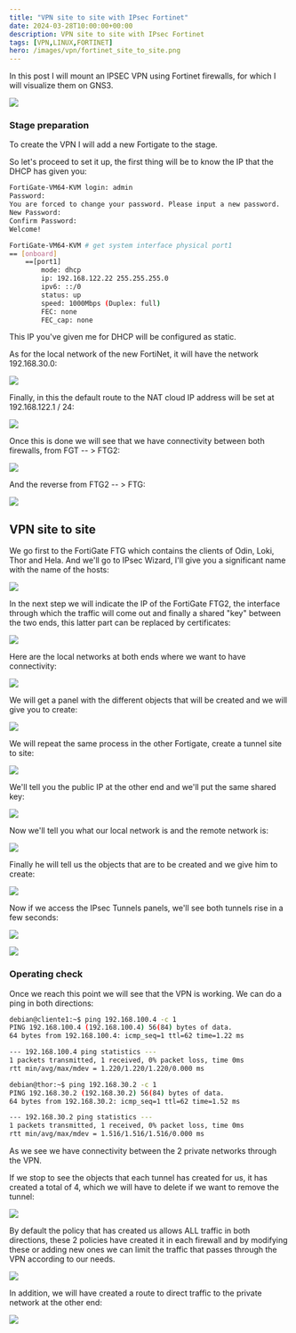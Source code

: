 ```yaml
---
title: "VPN site to site with IPsec Fortinet"
date: 2024-03-28T10:00:00+00:00
description: VPN site to site with IPsec Fortinet
tags: [VPN,LINUX,FORTINET]
hero: /images/vpn/fortinet_site_to_site.png
---
```




In this post I will mount an IPSEC VPN using Fortinet firewalls, for which I will visualize them on GNS3.


![](../img/Pastedimage20240330235321.png)

### Stage preparation

To create the VPN I will add a new Fortigate to the stage.

So let's proceed to set it up, the first thing will be to know the IP that the DHCP has given you:

```bash
FortiGate-VM64-KVM login: admin
Password: 
You are forced to change your password. Please input a new password.
New Password: 
Confirm Password: 
Welcome!

FortiGate-VM64-KVM # get system interface physical port1
== [onboard]
	==[port1]
		mode: dhcp
		ip: 192.168.122.22 255.255.255.0
		ipv6: ::/0
		status: up
		speed: 1000Mbps (Duplex: full)
		FEC: none
		FEC_cap: none

```

This IP you've given me for DHCP will be configured as static.

As for the local network of the new FortiNet, it will have the network 192.168.30.0:

![](../img/Pastedimage20240330231700.png)

Finally, in this the default route to the NAT cloud IP address will be set at 192.168.122.1 / 24:

![](../img/Pastedimage20240330235554.png)

Once this is done we will see that we have connectivity between both firewalls, from FGT -- > FTG2:

![](../img/Pastedimage20240330235822.png)

And the reverse from FTG2 -- > FTG:

![](../img/Pastedimage20240330235850.png)


## VPN site to site

We go first to the FortiGate FTG which contains the clients of Odin, Loki, Thor and Hela. And we'll go to IPsec Wizard, I'll give you a significant name with the name of the hosts:

![](../img/Pastedimage20240331000231.png)

In the next step we will indicate the IP of the FortiGate FTG2, the interface through which the traffic will come out and finally a shared "key" between the two ends, this latter part can be replaced by certificates:

![](../img/Pastedimage20240331000351.png)

Here are the local networks at both ends where we want to have connectivity:

![](../img/Pastedimage20240331000638.png)

We will get a panel with the different objects that will be created and we will give you to create:

![](../img/Pastedimage20240331000725.png)

We will repeat the same process in the other Fortigate, create a tunnel site to site:

![](../img/Pastedimage20240331000751.png)

We'll tell you the public IP at the other end and we'll put the same shared key:

![](../img/Pastedimage20240331000810.png)

Now we'll tell you what our local network is and the remote network is:

![](../img/Pastedimage20240331000833.png)

Finally he will tell us the objects that are to be created and we give him to create:

![](../img/Pastedimage20240331000845.png)

Now if we access the IPsec Tunnels panels, we'll see both tunnels rise in a few seconds:

![](../img/Pastedimage20240331012140.png)

![](../img/Pastedimage20240331012156.png)

### Operating check

Once we reach this point we will see that the VPN is working. We can do a ping in both directions:

```bash
debian@cliente1:~$ ping 192.168.100.4 -c 1
PING 192.168.100.4 (192.168.100.4) 56(84) bytes of data.
64 bytes from 192.168.100.4: icmp_seq=1 ttl=62 time=1.22 ms

--- 192.168.100.4 ping statistics ---
1 packets transmitted, 1 received, 0% packet loss, time 0ms
rtt min/avg/max/mdev = 1.220/1.220/1.220/0.000 ms

debian@thor:~$ ping 192.168.30.2 -c 1
PING 192.168.30.2 (192.168.30.2) 56(84) bytes of data.
64 bytes from 192.168.30.2: icmp_seq=1 ttl=62 time=1.52 ms

--- 192.168.30.2 ping statistics ---
1 packets transmitted, 1 received, 0% packet loss, time 0ms
rtt min/avg/max/mdev = 1.516/1.516/1.516/0.000 ms
```

As we see we have connectivity between the 2 private networks through the VPN.

If we stop to see the objects that each tunnel has created for us, it has created a total of 4, which we will have to delete if we want to remove the tunnel:


![](../img/Pastedimage20240331012446.png)

By default the policy that has created us allows ALL traffic in both directions, these 2 policies have created it in each firewall and by modifying these or adding new ones we can limit the traffic that passes through the VPN according to our needs.

![](../img/Pastedimage20240331012606.png)

In addition, we will have created a route to direct traffic to the private network at the other end:

![](../img/Pastedimage20240331012805.png)
